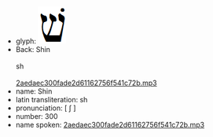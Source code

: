 - glyph: ![4ecf9cc6efcf4d4814e13916000b6b8d.png](21.png)
- Back: Shin<br /><br />sh<br /><br />[2aedaec300fade2d61162756f541c72b.mp3](85.mp3)
- name: Shin<br />
- latin transliteration: sh<br />
- pronunciation: [ ʃ ]<br />
- number: 300<br />
- name spoken: [2aedaec300fade2d61162756f541c72b.mp3](85.mp3)